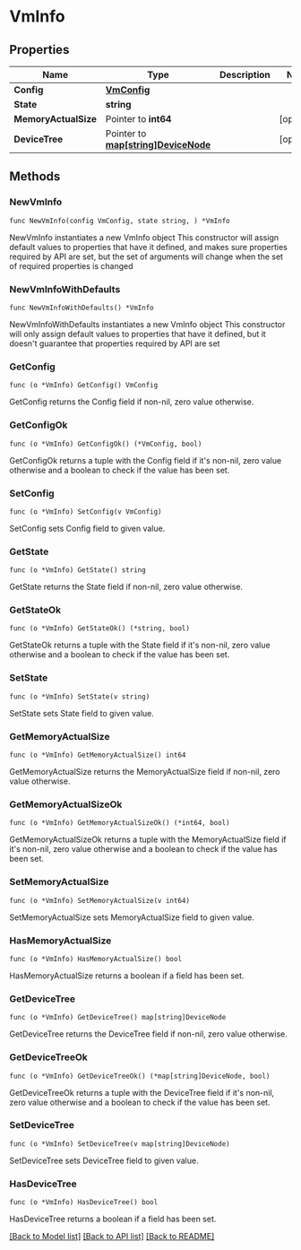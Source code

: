 # VmInfo

## Properties

Name | Type | Description | Notes
------------ | ------------- | ------------- | -------------
**Config** | [**VmConfig**](VmConfig.md) |  |
**State** | **string** |  |
**MemoryActualSize** | Pointer to **int64** |  | [optional]
**DeviceTree** | Pointer to [**map[string]DeviceNode**](DeviceNode.md) |  | [optional]

## Methods

### NewVmInfo

`func NewVmInfo(config VmConfig, state string, ) *VmInfo`

NewVmInfo instantiates a new VmInfo object
This constructor will assign default values to properties that have it defined,
and makes sure properties required by API are set, but the set of arguments
will change when the set of required properties is changed

### NewVmInfoWithDefaults

`func NewVmInfoWithDefaults() *VmInfo`

NewVmInfoWithDefaults instantiates a new VmInfo object
This constructor will only assign default values to properties that have it defined,
but it doesn't guarantee that properties required by API are set

### GetConfig

`func (o *VmInfo) GetConfig() VmConfig`

GetConfig returns the Config field if non-nil, zero value otherwise.

### GetConfigOk

`func (o *VmInfo) GetConfigOk() (*VmConfig, bool)`

GetConfigOk returns a tuple with the Config field if it's non-nil, zero value otherwise
and a boolean to check if the value has been set.

### SetConfig

`func (o *VmInfo) SetConfig(v VmConfig)`

SetConfig sets Config field to given value.


### GetState

`func (o *VmInfo) GetState() string`

GetState returns the State field if non-nil, zero value otherwise.

### GetStateOk

`func (o *VmInfo) GetStateOk() (*string, bool)`

GetStateOk returns a tuple with the State field if it's non-nil, zero value otherwise
and a boolean to check if the value has been set.

### SetState

`func (o *VmInfo) SetState(v string)`

SetState sets State field to given value.


### GetMemoryActualSize

`func (o *VmInfo) GetMemoryActualSize() int64`

GetMemoryActualSize returns the MemoryActualSize field if non-nil, zero value otherwise.

### GetMemoryActualSizeOk

`func (o *VmInfo) GetMemoryActualSizeOk() (*int64, bool)`

GetMemoryActualSizeOk returns a tuple with the MemoryActualSize field if it's non-nil, zero value otherwise
and a boolean to check if the value has been set.

### SetMemoryActualSize

`func (o *VmInfo) SetMemoryActualSize(v int64)`

SetMemoryActualSize sets MemoryActualSize field to given value.

### HasMemoryActualSize

`func (o *VmInfo) HasMemoryActualSize() bool`

HasMemoryActualSize returns a boolean if a field has been set.

### GetDeviceTree

`func (o *VmInfo) GetDeviceTree() map[string]DeviceNode`

GetDeviceTree returns the DeviceTree field if non-nil, zero value otherwise.

### GetDeviceTreeOk

`func (o *VmInfo) GetDeviceTreeOk() (*map[string]DeviceNode, bool)`

GetDeviceTreeOk returns a tuple with the DeviceTree field if it's non-nil, zero value otherwise
and a boolean to check if the value has been set.

### SetDeviceTree

`func (o *VmInfo) SetDeviceTree(v map[string]DeviceNode)`

SetDeviceTree sets DeviceTree field to given value.

### HasDeviceTree

`func (o *VmInfo) HasDeviceTree() bool`

HasDeviceTree returns a boolean if a field has been set.


[[Back to Model list]](../README.md#documentation-for-models) [[Back to API list]](../README.md#documentation-for-api-endpoints) [[Back to README]](../README.md)


